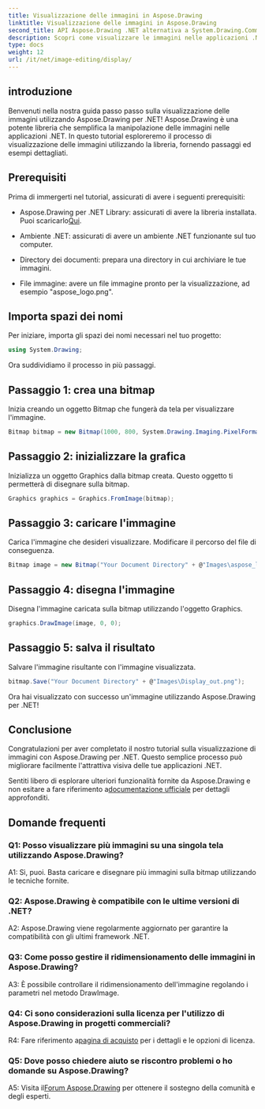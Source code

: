 ```yaml
---
title: Visualizzazione delle immagini in Aspose.Drawing
linktitle: Visualizzazione delle immagini in Aspose.Drawing
second_title: API Aspose.Drawing .NET alternativa a System.Drawing.Common
description: Scopri come visualizzare le immagini nelle applicazioni .NET con Aspose.Drawing. Segui il nostro tutorial per scoprire semplici passaggi e migliorare i tuoi contenuti visivi.
type: docs
weight: 12
url: /it/net/image-editing/display/
---
```

## introduzione

Benvenuti nella nostra guida passo passo sulla visualizzazione delle immagini utilizzando Aspose.Drawing per .NET! Aspose.Drawing è una potente libreria che semplifica la manipolazione delle immagini nelle applicazioni .NET. In questo tutorial esploreremo il processo di visualizzazione delle immagini utilizzando la libreria, fornendo passaggi ed esempi dettagliati.

## Prerequisiti

Prima di immergerti nel tutorial, assicurati di avere i seguenti prerequisiti:

-  Aspose.Drawing per .NET Library: assicurati di avere la libreria installata. Puoi scaricarlo[Qui](https://releases.aspose.com/drawing/net/).

- Ambiente .NET: assicurati di avere un ambiente .NET funzionante sul tuo computer.

- Directory dei documenti: prepara una directory in cui archiviare le tue immagini.

- File immagine: avere un file immagine pronto per la visualizzazione, ad esempio "aspose_logo.png".

## Importa spazi dei nomi

Per iniziare, importa gli spazi dei nomi necessari nel tuo progetto:

```csharp
using System.Drawing;
```

Ora suddividiamo il processo in più passaggi.

## Passaggio 1: crea una bitmap

Inizia creando un oggetto Bitmap che fungerà da tela per visualizzare l'immagine.

```csharp
Bitmap bitmap = new Bitmap(1000, 800, System.Drawing.Imaging.PixelFormat.Format32bppPArgb);
```

## Passaggio 2: inizializzare la grafica

Inizializza un oggetto Graphics dalla bitmap creata. Questo oggetto ti permetterà di disegnare sulla bitmap.

```csharp
Graphics graphics = Graphics.FromImage(bitmap);
```

## Passaggio 3: caricare l'immagine

Carica l'immagine che desideri visualizzare. Modificare il percorso del file di conseguenza.

```csharp
Bitmap image = new Bitmap("Your Document Directory" + @"Images\aspose_logo.png");
```

## Passaggio 4: disegna l'immagine

Disegna l'immagine caricata sulla bitmap utilizzando l'oggetto Graphics.

```csharp
graphics.DrawImage(image, 0, 0);
```

## Passaggio 5: salva il risultato

Salvare l'immagine risultante con l'immagine visualizzata.

```csharp
bitmap.Save("Your Document Directory" + @"Images\Display_out.png");
```

Ora hai visualizzato con successo un'immagine utilizzando Aspose.Drawing per .NET!

## Conclusione

Congratulazioni per aver completato il nostro tutorial sulla visualizzazione di immagini con Aspose.Drawing per .NET. Questo semplice processo può migliorare facilmente l'attrattiva visiva delle tue applicazioni .NET.

Sentiti libero di esplorare ulteriori funzionalità fornite da Aspose.Drawing e non esitare a fare riferimento a[documentazione ufficiale](https://reference.aspose.com/drawing/net/) per dettagli approfonditi.

## Domande frequenti

### Q1: Posso visualizzare più immagini su una singola tela utilizzando Aspose.Drawing?

A1: Sì, puoi. Basta caricare e disegnare più immagini sulla bitmap utilizzando le tecniche fornite.

### Q2: Aspose.Drawing è compatibile con le ultime versioni di .NET?

A2: Aspose.Drawing viene regolarmente aggiornato per garantire la compatibilità con gli ultimi framework .NET.

### Q3: Come posso gestire il ridimensionamento delle immagini in Aspose.Drawing?

A3: È possibile controllare il ridimensionamento dell'immagine regolando i parametri nel metodo DrawImage.

### Q4: Ci sono considerazioni sulla licenza per l'utilizzo di Aspose.Drawing in progetti commerciali?

R4: Fare riferimento a[pagina di acquisto](https://purchase.aspose.com/buy) per i dettagli e le opzioni di licenza.

### Q5: Dove posso chiedere aiuto se riscontro problemi o ho domande su Aspose.Drawing?

 A5: Visita il[Forum Aspose.Drawing](https://forum.aspose.com/c/diagram/17) per ottenere il sostegno della comunità e degli esperti.